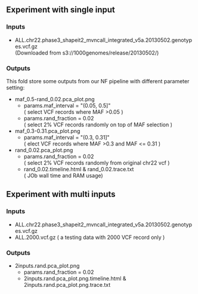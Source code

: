 
## Experiment with single input
### Inputs
- ALL.chr22.phase3_shapeit2_mvncall_integrated_v5a.20130502.genotypes.vcf.gz <br>(Downloaded from s3://1000genomes/release/20130502/)
### Outputs
This fold store some outputs from our NF pipeline with different parameter setting:
- maf_0.5-rand_0.02.pca_plot.png
  - params.maf_interval = "(0.05, 0.5]" <br> ( select VCF records where MAF >0.05 )
  - params.rand_fraction = 0.02   <br> ( select 2% VCF records randomly on top of MAF selection )
- maf_0.3-0.31.pca_plot.png
  - params.maf_interval = "(0.3, 0.31]" <br> ( elect VCF records where MAF >0.3 and MAF <= 0.31 )
- rand_0.02.pca_plot.png
  - params.rand_fraction = 0.02          <br> ( select 2% VCF records randomly from original chr22 vcf )
  - rand_0.02.timeline.html & rand_0.02.trace.txt <br> ( JOb wall time and RAM usage)


## Experiment with multi inputs
### Inputs
- ALL.chr22.phase3_shapeit2_mvncall_integrated_v5a.20130502.genotypes.vcf.gz  
- ALL.2000.vcf.gz  ( a testing data with 2000 VCF record only )

### Outputs
- 2inputs.rand.pca_plot.png
  - params.rand_fraction = 0.02          
  - 2inputs.rand.pca_plot.png.timeline.html & 2inputs.rand.pca_plot.png.trace.txt  
